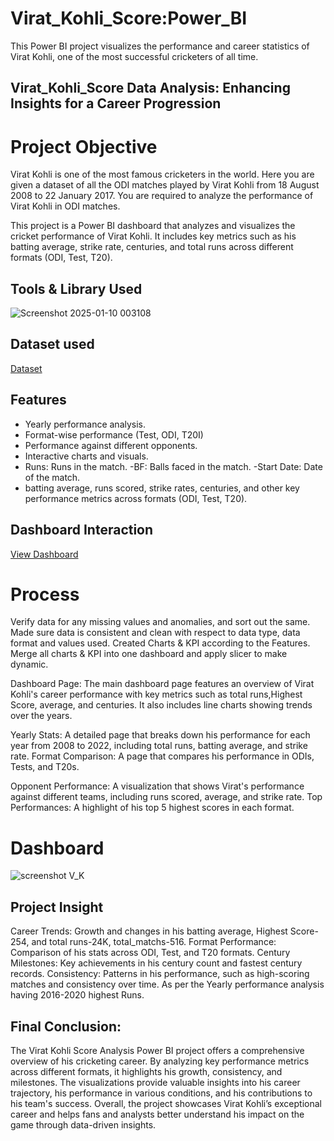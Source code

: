 # Virat_Kohli_Score:Power_BI

This Power BI project visualizes the performance and career statistics of Virat Kohli, one of the most successful cricketers of all time.





## Virat_Kohli_Score Data Analysis: Enhancing Insights for a Career Progression 




# Project Objective

Virat Kohli is one of the most famous cricketers in the world. Here you are given a dataset of all the ODI matches played by Virat Kohli from 18 August 2008 to 22 January 2017. You are required to analyze the performance of Virat Kohli in ODI matches.

This project is a Power BI dashboard that analyzes and visualizes the cricket performance of Virat Kohli. It includes key metrics such as his batting average, strike rate, centuries, and total runs across different formats (ODI, Test, T20). 


## Tools & Library Used

![Screenshot 2025-01-10 003108](https://github.com/user-attachments/assets/a8bd023e-5c98-4375-a70f-aeb9fdc80fff)








## Dataset used 


<a href = "https://github.com/snehap2000/Virat_Kohli_Score-Power_BI/blob/main/V_K%20dataset.csv" > Dataset</a>






## Features


- Yearly performance analysis.
- Format-wise performance (Test, ODI, T20I)
- Performance against different opponents.
- Interactive charts and visuals.
- Runs: Runs in the match.
-BF: Balls faced in the match.
-Start Date: Date of the match.
- batting average, runs scored, strike rates, centuries, and other key performance metrics across formats (ODI, Test, T20).






## Dashboard Interaction


  <a href = "https://github.com/snehap2000/Virat_Kohli_Score-Power_BI/blob/main/Virat_k%20PBI.pbix" >View Dashboard</a>







# Process

Verify data for any missing values and anomalies, and sort out the same. Made sure data is consistent and clean with respect to data type, data format and values used. Created Charts & KPI according to the Features. Merge all charts & KPI into one dashboard and apply slicer to make dynamic.

Dashboard Page: The main dashboard page features an overview of Virat Kohli's career performance with key metrics such as total runs,Highest Score, average, and centuries. It also includes line charts showing trends over the years.

Yearly Stats: A detailed page that breaks down his performance for each year from 2008 to 2022, including total runs, batting average, and strike rate.
Format Comparison: A page that compares his performance in ODIs, Tests, and T20s.

Opponent Performance: A visualization that shows Virat's performance against different teams, including runs scored, average, and strike rate.
Top Performances: A highlight of his top 5 highest scores in each format.








# Dashboard



![screenshot V_K](https://github.com/user-attachments/assets/c62692dd-82c0-43dc-9b88-93b7223d003d)
















## Project Insight

Career Trends: Growth and changes in his batting average, Highest Score-254, and total runs-24K, total_matchs-516.
Format Performance: Comparison of his stats across ODI, Test, and T20 formats.
Century Milestones: Key achievements in his century count and fastest century records.
Consistency: Patterns in his performance, such as high-scoring matches and consistency over time.
As per the Yearly performance analysis having 2016-2020 highest Runs.





## Final Conclusion:


  The Virat Kohli Score Analysis Power BI project offers a comprehensive overview of his cricketing career. By analyzing key performance metrics across different formats, it highlights his growth, consistency, and milestones. The visualizations provide valuable insights into his career trajectory, his performance in various conditions, and his contributions to his team's success. Overall, the project showcases Virat Kohli’s exceptional career and helps fans and analysts better understand his impact on the game through data-driven insights.


